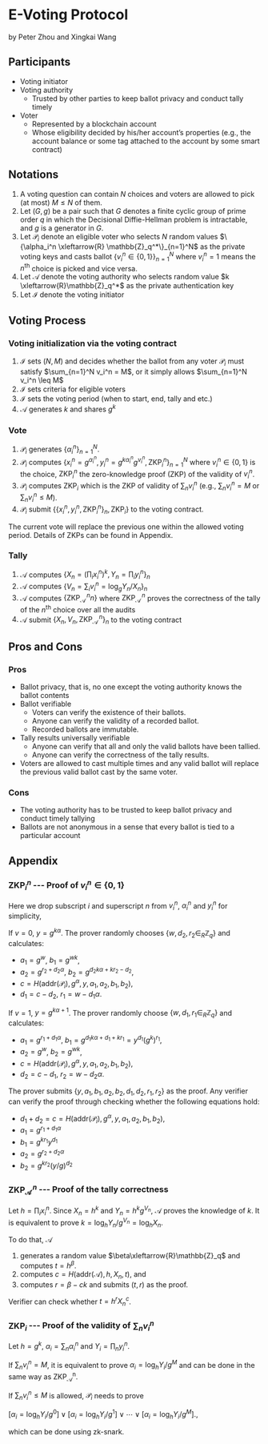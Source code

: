 # E-Voting Protocol

by Peter Zhou and Xingkai Wang

## Participants
*  Voting initiator 
*  Voting authority
	* Trusted by other parties to keep ballot privacy and conduct tally timely
 * Voter  
	 * Represented by a blockchain account
	 *	Whose eligibility decided by his/her account’s properties (e.g., the account balance or some tag attached to the account by some smart contract)
    
## Notations
1. A voting question can contain $N$ choices and voters are allowed to pick (at most) $M\leq N$ of them.
2. Let $(G,g)$ be a pair such that $G$ denotes a finite cyclic group of prime order $q$ in which the Decisional Diffie-Hellman problem is intractable, and $g$ is a generator in $G$.
3.  Let $\mathcal{P}_i$ denote an eligible voter who selects $N$ random values $\{\alpha_i^n \xleftarrow{R} \mathbb{Z}_q^*\}_{n=1}^N$ as the private voting keys and casts ballot $\big\{v_i^n\in\{0,1\}\big\}_{n=1}^N$ where $v_i^n=1$ means the $n^{\mathrm{th}}$ choice is picked and vice versa.
4.  Let $\mathcal{A}$ denote the voting authority who selects  random value $k \xleftarrow{R}\mathbb{Z}_q^*$ as the private authentication key
5.  Let $\mathcal{I}$ denote the voting initiator

## Voting Process

### Voting initialization via the voting contract
1.  $\mathcal{I}$ sets $(N,M)$ and decides whether the ballot from any voter $\mathcal{P}_i$ must satisfy $\sum_{n=1}^N v_i^n = M$, or it simply allows $\sum_{n=1}^N v_i^n \leq M$
 2. $\mathcal{I}$ sets criteria for eligible voters
 3. $\mathcal{I}$ sets the voting period (when to start, end, tally and etc.)
 4. $\mathcal{A}$ generates $k$ and shares $g^k$

### Vote
1. $\mathcal{P}_i$  generates $\big\{\alpha_i^n \big\}_{n=1}^N$.
2. $\mathcal{P}_i$ computes $\big\{x_i^n = g^{\alpha_i^n},\, y_i^n=g^{k\alpha_i^n}g^{v_i^n}, \,\mathrm{ZKP}_i^n\big\}_{n=1}^N$ where $v_i^n\in\{0, 1\}$ is the choice, $\mathrm{ZKP}_i^n$ the zero-knowledge proof (ZKP) of the validity of $v_i^n$.
3. $\mathcal{P}_i$ computes $\mathrm{ZKP}_i$ which is the ZKP of validity of $\sum_n v_i^n$ (e.g., $\sum_n v_i^n=M$ or $\sum_n v_i^n\leq M$).
4. $\mathcal{P}_i$ submit $\big\{\{x_i^n, y_i^n,\mathrm{ZKP}_i^n\}_n, \mathrm{ZKP}_i\big\}$ to the voting contract.

The current vote will replace the previous one within the allowed voting period. Details of ZKPs can be found in Appendix.

### Tally
1.  $\mathcal{A}$ computes $\big\{X_n=(\prod_i x_i^n)^k, Y_n =\prod_i y_i^n\big\}_n$
2.  $\mathcal{A}$ computes $\big\{V_n=\sum_i v_i^n=\log_g Y_n/X_n\big\}_n$
3.  $\mathcal{A}$ computes $\big\{\mathrm{ZKP}_{\mathcal{A}}^{\,n}n\big\}$ where $\mathrm{ZKP}^{\,n}_\mathcal{A}$ proves the correctness of the tally of the $n^{\mathrm{th}}$ choice over all the audits
4.  $\mathcal{A}$ submit $\big\{X_n,V_n , \mathrm{ZKP}_{\mathcal{A}}^{\,n}\big\}_n$ to the voting contract

## Pros and Cons

### Pros
* Ballot privacy, that is, no one except the voting authority knows the ballot contents
* Ballot verifiable
	* Voters can verify the existence of their ballots.
	* Anyone can verify the validity of a recorded ballot.
	* Recorded ballots are immutable. 
* Tally results universally verifiable
	* Anyone can verify that all and only the valid ballots have been tallied.
	* Anyone can verify the correctness of the tally results.
* Voters are allowed to cast multiple times and any valid ballot will replace the previous valid ballot cast by the same voter.

### Cons
* The voting authority has to be trusted to keep ballot privacy and conduct timely tallying
* Ballots are not anonymous in a sense that every ballot is tied to a particular account  

## Appendix

### $\mathrm{ZKP}_i^n$ --- Proof of $v_i^n\in\{0, 1\}$

Here we drop subscript $i$ and superscript $n$ from $v_i^n$, $\alpha_i^n$ and $y_i^n$ for simplicity, 

If $v=0$, $y=g^{k\alpha}$. The prover randomly chooses $\{w,d_2,r_2\in_R\mathbb{Z}_q\}$ and calculates:

* $a_1=g^w$, $b_1=g^{wk}$, 
* $a_2=g^{r_2+d_2\alpha}$, $b_2=g^{d_2k\alpha+kr_2-d_2}$, 
* $c=H\big(\mathrm{addr}(\mathcal{P}_i),g^\alpha,y,a_1,a_2,b_1,b_2\big)$,
* $d_1=c-d_2$, $r_1=w-d_1\alpha$.

If $v=1$, $y=g^{k\alpha+1}$. The prover randomly choose $\{w,d_1,r_1\in_R\mathbb{Z}_q\}$ and calculates:

* $a_1=g^{r_1+d_1\alpha}$, $b_1=g^{d_1k\alpha+d_1+kr_1}=y^{d_1}(g^k)^{r_1}$, 
* $a_2=g^w$, $b_2=g^{wk}$, 
* $c=H\big(\mathrm{addr}(\mathcal{P}_i),g^\alpha,y,a_1,a_2,b_1,b_2\big)$,
* $d_2=c-d_1$, $r_2=w-d_2\alpha$.

The prover submits $\{y,a_1,b_1,a_2,b_2,d_1,d_2,r_1,r_2\}$ as the proof. Any verifier can verify the proof through checking whether the following equations hold:

* $d_1+d_2=c=H\big(\mathrm{addr}(\mathcal{P}_i),g^\alpha,y,a_1,a_2,b_1,b_2\big)$, 
* $a_1=g^{r_1+d_1\alpha}$
* $b_1=g^{kr_1}y^{d_1}$
* $a_2=g^{r_2+d_2\alpha}$
* $b_2=g^{kr_2}(y/g)^{d_2}$

### $\mathrm{ZKP}_{\mathcal{A}}^{\,n}$ --- Proof of the tally correctness
Let $h=\prod_i x_i^n$. Since $X_n=h^k$ and $Y_n=h^kg^{V_n}$, $\mathcal{A}$ proves the knowledge of $k$. It is equivalent to prove $k = \log_h Y_n/g^{V_n} = \log_h X_n$. 

To do that, $\mathcal{A}$ 

1. generates a random value $\beta\xleftarrow{R}\mathbb{Z}_q$ and computes $t=h^\beta$.
2. computes $c=H\big(\mathrm{addr}(\mathcal{A}),h,X_n,t\big)$, and
3. computes $r=\beta-ck$ and submits $(t,r)$ as the proof.  

Verifier can check whether $t=h^r X_n^c$. 

### $\mathrm{ZKP}_i$ --- Proof of the validity of $\sum_n v_i^n$

Let $h=g^k$, $\alpha_i=\sum_n\alpha_i^n$ and $Y_i=\prod_n y_i^n$.  

If $\sum_n v_i^n=M$, it is equivalent to prove $\alpha_i=\log_{h}Y_i/g^M$ and can be done in the same way as $\mathrm{ZKP_{\mathcal{A}}^n}$.

If $\sum_n v_i^n\leq M$ is allowed, $\mathcal{P}_i$ needs to prove 

$\big[\alpha_i=\log_{h}Y_i/g^0\big] \vee \big[\alpha_i=\log_{h}Y_i/g^1\big] \vee\cdots\vee \big[\alpha_i=\log_{h}Y_i/g^M\big]$., 

which can be done using zk-snark.
<!--stackedit_data:
eyJoaXN0b3J5IjpbLTE4MjQ1NDgxNzAsLTg0Nzk5MDA1OF19
-->